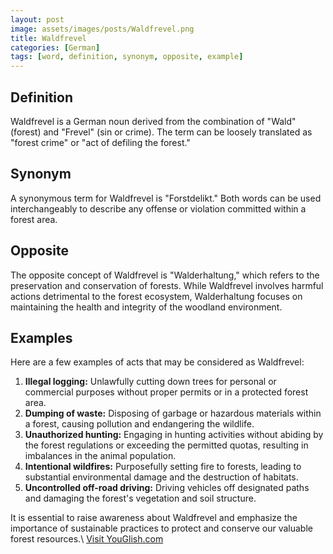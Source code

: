 ```yaml
---
layout: post
image: assets/images/posts/Waldfrevel.png
title: Waldfrevel
categories: [German]
tags: [word, definition, synonym, opposite, example]
---
```


## Definition
Waldfrevel is a German noun derived from the combination of "Wald" (forest) and "Frevel" (sin or crime). The term can be loosely translated as "forest crime" or "act of defiling the forest."

## Synonym
A synonymous term for Waldfrevel is "Forstdelikt." Both words can be used interchangeably to describe any offense or violation committed within a forest area.

## Opposite
The opposite concept of Waldfrevel is "Walderhaltung," which refers to the preservation and conservation of forests. While Waldfrevel involves harmful actions detrimental to the forest ecosystem, Walderhaltung focuses on maintaining the health and integrity of the woodland environment.

## Examples
Here are a few examples of acts that may be considered as Waldfrevel:

1. **Illegal logging:** Unlawfully cutting down trees for personal or commercial purposes without proper permits or in a protected forest area.
2. **Dumping of waste:** Disposing of garbage or hazardous materials within a forest, causing pollution and endangering the wildlife.
3. **Unauthorized hunting:** Engaging in hunting activities without abiding by the forest regulations or exceeding the permitted quotas, resulting in imbalances in the animal population.
4. **Intentional wildfires:** Purposefully setting fire to forests, leading to substantial environmental damage and the destruction of habitats.
5. **Uncontrolled off-road driving:** Driving vehicles off designated paths and damaging the forest's vegetation and soil structure.

It is essential to raise awareness about Waldfrevel and emphasize the importance of sustainable practices to protect and conserve our valuable forest resources.\ <a id="yg-widget-0" class="youglish-widget" data-query="Waldfrevel" data-lang="german" data-components="8412" data-auto-start="0" data-bkg-color="theme_light" data-title="How%20to%20pronounce%20Waldfrevel%20in%20German"  rel="nofollow" href="https://youglish.com">Visit YouGlish.com</a><script async src="https://youglish.com/public/emb/widget.js" charset="utf-8"></script>